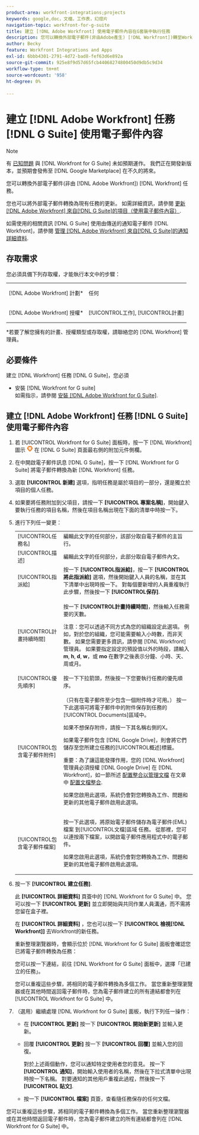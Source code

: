 ```yaml
---
product-area: workfront-integrations;projects
keywords: google,doc，文檔，工作表，幻燈片
navigation-topic: workfront-for-g-suite
title: 建立 [!DNL Adobe Workfront] 使用電子郵件內容在G套裝中執行任務
description: 您可以轉換外部電子郵件(非由Adobe產生) [!DNL Workfront])轉至Workfront任務。
author: Becky
feature: Workfront Integrations and Apps
exl-id: 6bbb4301-2791-4d72-bad8-fef63d6e892a
source-git-commit: 925e8f9d57d65fcb44068274800450d9db5c9d34
workflow-type: tm+mt
source-wordcount: '958'
ht-degree: 0%

---
```


# 建立 [!DNL Adobe Workfront] 任務 [!DNL G Suite] 使用電子郵件內容

>[!NOTE]
>
>有 [已知問題](https://experienceleague.adobe.com/docs/workfront-known-issues/issues/new-workfront-experience/wf-current/wf-integrations-error-when-opening-wf-for-gsuite.html?lang=en) 與 [!DNL Workfront for G Suite] 未如預期運作。 我們正在開發新版本，並預期會發佈至 [!DNL Google Marketplace] 在不久的將來。

您可以轉換外部電子郵件(非由 [!DNL Adobe Workfront]) [!DNL Workfront] 任務。

您也可以將外部電子郵件轉換為現有任務的更新。 如需詳細資訊，請參閱 [更新 [!DNL Adobe Workfront] 來自[!DNL G Suite]的項目（使用電子郵件內容）](../../workfront-integrations-and-apps/workfront-for-g-suite/update-wf-item-using-email-content.md).

如需使用的相關資訊 [!DNL G Suite] 使用由傳送的通知電子郵件 [!DNL Workfront]，請參閱 [管理 [!DNL Adobe Workfront] 來自[!DNL G Suite]的通知詳細資料](../../workfront-integrations-and-apps/workfront-for-g-suite/manage-wf-email-notification-details-in-gsuite.md).

## 存取需求

您必須具備下列存取權，才能執行本文中的步驟：

<table style="table-layout:auto"> 
 <col> 
 <col> 
 <tbody> 
  <tr> 
   <td role="rowheader">[!DNL Adobe Workfront] 計劃*</td> 
   <td> <p>任何</p> </td> 
  </tr> 
  <tr> 
   <td role="rowheader">[!DNL Adobe Workfront] 授權*</td> 
   <td> <p>[!UICONTROL工作], [!UICONTROL計畫]</p> </td> 
  </tr> 
   </tbody> 
</table>

&#42;若要了解您擁有的計畫、授權類型或存取權，請聯絡您的 [!DNL Workfront] 管理員。

## 必要條件

建立 [!DNL Workfront] 任務 [!DNL G Suite]，您必須

* 安裝 [!DNL Workfront for G suite]\
   如需指示，請參閱 [安裝 [!DNL Adobe Workfront for G Suite]](../../workfront-integrations-and-apps/workfront-for-g-suite/install-workfront-for-gsuite.md).

## 建立 [!DNL Adobe Workfront] 任務 [!DNL G Suite] 使用電子郵件內容

1. 若 [!UICONTROL Workfront for G Suite] 面板時，按一下 [!DNL Workfront] 圖示 ![](assets/wf-lion-icon.png) 在 [!DNL G Suite] 頁面最右側的附加元件側欄。
1. 在中開啟電子郵件訊息 [!DNL G Suite]，按一下 [!DNL Workfront for G Suite] 將電子郵件轉換為新 [!DNL Workfront] 任務。

1. 選取 **[!UICONTROL 新建]** 選項，指明任務是屬於項目的一部分，還是獨立於項目的個人任務。
1. 如果要將任務附加到父項目，請按一下 **[!UICONTROL 專案名稱]**，開始鍵入要執行任務的項目名稱，然後在項目名稱出現在下面的清單中時按一下。
1. 進行下列任一變更：

   <table style="table-layout:auto"> 
    <col> 
    <col> 
    <tbody> 
     <tr> 
      <td role="rowheader">[!UICONTROL任務名]</td> 
      <td>編輯此文字的任何部分，該部分取自電子郵件的主旨行。</td> 
     </tr> 
     <tr> 
      <td role="rowheader">[!UICONTROL描述]</td> 
      <td>編輯此文字的任何部分，此部分取自電子郵件內文。</td> 
     </tr> 
     <tr data-mc-conditions=""> 
      <td role="rowheader">[!UICONTROL指派給]</td> 
      <td>按一下 <strong>[!UICONTROL指派給]</strong>，按一下 <strong>[!UICONTROL將此指派給]</strong> 選項，然後開始鍵入人員的名稱，並在其下清單中出現時按一下。 對每個要新增的人員重複執行此步驟，然後按一下 <strong>[!UICONTROL保存]</strong>.</td> 
     </tr> 
     <tr data-mc-conditions=""> 
      <td role="rowheader">[!UICONTROL計畫持續時間]</td> 
      <td> <p>按一下 <strong>[!UICONTROL計畫持續時間]</strong>，然後輸入任務需要的天數。 </p> <p>注意：您可以透過不同方式為您的組織設定此選項。 例如，對於您的組織，您可能需要輸入小時數，而非天數。 如果您需要更多資訊，請參閱 [!DNL Workfront] 管理員。 如果要指定設定的預設值以外的時段，請輸入 <strong>m</strong>, <strong>h</strong>, <strong>d</strong>, <strong>w</strong>，或 <strong>mo</strong> 在數字之後表示分鐘、小時、天、周或月。</p> </td> 
     </tr> 
     <tr data-mc-conditions=""> 
      <td role="rowheader">[!UICONTROL優先順序]</td> 
      <td>按一下下拉箭頭，然後按一下您要執行任務的優先順序。</td> 
     </tr> 
     <tr data-mc-conditions=""> 
      <td role="rowheader">[!UICONTROL包含電子郵件附件]</td> 
      <td> <p>（只有在電子郵件至少包含一個附件時才可用。） 按一下此選項可將電子郵件中的附件保存到任務的[!UICONTROL Documents]區域中。 </p> <p>如果不想保存附件，請按一下其名稱右側的X。 </p> <p>如果電子郵件包含 [!DNL Google Drive]，則會將它們儲存至您所建立任務的[!UICONTROL概述]標籤。 </p> <p>重要：為了讓這能發揮作用，您的 [!DNL Workfront] 管理員必須授權 [!DNL Google Drive] 在 [!DNL Workfront]，如一節所述 <a href="../../administration-and-setup/configure-integrations/configure-document-integrations.md#configur" class="MCXref xref">配置整合以管理文檔</a> 在文章中 <a href="../../administration-and-setup/configure-integrations/configure-document-integrations.md" class="MCXref xref">配置文檔整合</a>.</p> <p>如果您啟用此選項，系統仍會對您轉換為工作、問題和更新的其他電子郵件啟用此選項。</p> </td> 
     </tr> 
     <tr data-mc-conditions=""> 
      <td role="rowheader">[!UICONTROL包含電子郵件檔案]</td> 
      <td> <p>按一下此選項，將原始電子郵件儲存為電子郵件(EML)檔案 <span>到[!UICONTROL文檔]區域</span> 任務。 從那裡，您可以連按兩下檔案，以開啟電子郵件應用程式中的電子郵件。</p> <p>如果您啟用此選項，系統仍會對您轉換為工作、問題和更新的其他電子郵件啟用此選項。</p> </td> 
     </tr> 
    </tbody> 
   </table>

1. 按一下 **[!UICONTROL 建立任務]**.

   此 **[!UICONTROL 詳細資料]** 頁簽中的 [!DNL Workfront for G Suite] 中。 您可以按一下 **[!UICONTROL 更新]** 並立即開始與共同作業人員溝通，而不需將您留在盒子裡。

   在 **[!UICONTROL 詳細資料]** ，您也可以按一下 **[!UICONTROL 檢視[!DNL Workfront]]** 去Workfront的新任務。

   重新整理瀏覽器時，會顯示位於 [!DNL Workfront for G Suite] 面板會確認您已將電子郵件轉換為任務：

   您可以按一下連結，前往 [!DNL Workfront for G Suite] 面板中，選擇「已建立的任務」。

   您可以重複這些步驟，將相同的電子郵件轉換為多個工作。 當您重新整理瀏覽器或在其他時間返回電子郵件時，您為電子郵件建立的所有連結都會列在 [!UICONTROL Workfront for G Suite] 中。

1. （選用）繼續處理 [!DNL Workfront for G Suite] 面板，執行下列任一操作：

   * 在 **[!UICONTROL 更新]** 按一下 **[!UICONTROL 開始新更新]** 並輸入更新。

   * 回覆 **[!UICONTROL 更新]** 按一下 **[!UICONTROL 回覆]** 並輸入您的回復。

      對於上述兩個動作，您可以通知特定使用者您的意見。 按一下 **[!UICONTROL 通知]**，開始輸入使用者的名稱，然後在下拉式清單中出現時按一下名稱。 對要通知的其他用戶重複此過程，然後按一下 **[!UICONTROL 貼文]**.

   * 按一下 **[!UICONTROL 檔案]** 頁簽，查看隨任務保存的任何文檔。

您可以重複這些步驟，將相同的電子郵件轉換為多個工作。 當您重新整理瀏覽器或在其他時間返回電子郵件時，您為電子郵件建立的所有連結都會列在 [!DNL Workfront for G Suite] 中。
